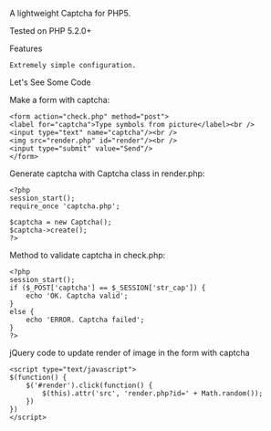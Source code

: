 A lightweight Captcha for PHP5.

Tested on PHP 5.2.0+

Features

    Extremely simple configuration.
    
Let's See Some Code

Make a form with captcha:

    <form action="check.php" method="post">
    <label for="captcha">Type symbols from picture</label><br />
    <input type="text" name="captcha"/><br />
    <img src="render.php" id="render"/><br />
    <input type="submit" value="Send"/>
    </form>


Generate captcha with Captcha class in render.php:

    <?php
    session_start();
    require_once 'captcha.php';
    
    $captcha = new Captcha();
    $captcha->create();
    ?>


Method to validate captcha in check.php:

    <?php
    session_start();
    if ($_POST['captcha'] == $_SESSION['str_cap']) {
        echo 'OK. Captcha valid';
    }
    else {
        echo 'ERROR. Captcha failed';
    }
    ?>


jQuery code to update render of image in the form with captcha

    <script type="text/javascript">
    $(function() {
        $('#render').click(function() {
            $(this).attr('src', 'render.php?id=' + Math.random());
        })
    })
    </script>

